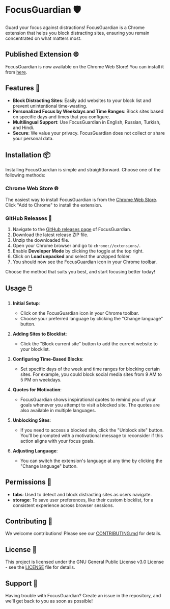 # FocusGuardian 🛡️

Guard your focus against distractions! FocusGuardian is a Chrome extension that helps you block distracting sites, ensuring you remain concentrated on what matters most.

## Published Extension 🌐

FocusGuardian is now available on the Chrome Web Store! You can install it from [here](https://chrome.google.com/webstore/detail/focusguardian/djjijgpippnpoffapaffendaobjhimhi).

## Features 🚀

- **Block Distracting Sites**: Easily add websites to your block list and prevent unintentional time-wasting.
- **Personalized Focus by Weekdays and Time Ranges**: Block sites based on specific days and times that you configure.
- **Multilingual Support**: Use FocusGuardian in English, Russian, Turkish, and Hindi.
- **Secure**: We value your privacy. FocusGuardian does not collect or share your personal data.

## Installation 📦

Installing FocusGuardian is simple and straightforward. Choose one of the following methods:

### Chrome Web Store 🌐

The easiest way to install FocusGuardian is from the [Chrome Web Store](https://chrome.google.com/webstore/detail/focusguardian/djjijgpippnpoffapaffendaobjhimhi). Click "Add to Chrome" to install the extension.

### GitHub Releases 📂

1. Navigate to the [GitHub releases page](https://github.com/your-repo/focusguardian/releases) of FocusGuardian.
2. Download the latest release ZIP file.
3. Unzip the downloaded file.
4. Open your Chrome browser and go to `chrome://extensions/`.
5. Enable **Developer Mode** by clicking the toggle at the top right.
6. Click on **Load unpacked** and select the unzipped folder.
7. You should now see the FocusGuardian icon in your Chrome toolbar.

Choose the method that suits you best, and start focusing better today!

## Usage 🖱️

1. **Initial Setup**:

   - Click on the FocusGuardian icon in your Chrome toolbar.
   - Choose your preferred language by clicking the "Change language" button.

2. **Adding Sites to Blocklist**:

   - Click the "Block current site" button to add the current website to your blocklist.

3. **Configuring Time-Based Blocks**:

   - Set specific days of the week and time ranges for blocking certain sites. For example, you could block social media sites from 9 AM to 5 PM on weekdays.

4. **Quotes for Motivation**:

   - FocusGuardian shows inspirational quotes to remind you of your goals whenever you attempt to visit a blocked site. The quotes are also available in multiple languages.

5. **Unblocking Sites**:

   - If you need to access a blocked site, click the "Unblock site" button. You'll be prompted with a motivational message to reconsider if this action aligns with your focus goals.

6. **Adjusting Language**:

   - You can switch the extension's language at any time by clicking the "Change language" button.

## Permissions 🛂

- **tabs**: Used to detect and block distracting sites as users navigate.
- **storage**: To save user preferences, like their custom blocklist, for a consistent experience across browser sessions.

## Contributing 🤝

We welcome contributions! Please see our [CONTRIBUTING.md](CONTRIBUTING.md) for details.

## License 📄

This project is licensed under the GNU General Public License v3.0 License - see the [LICENSE](LICENSE) file for details.

## Support 💌

Having trouble with FocusGuardian? Create an issue in the repository, and we'll get back to you as soon as possible!
